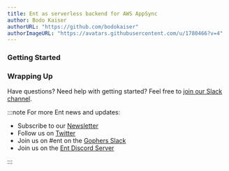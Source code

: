 ```yaml
---
title: Ent as serverless backend for AWS AppSync
author: Bodo Kaiser
authorURL: "https://github.com/bodokaiser"
authorImageURL: "https://avatars.githubusercontent.com/u/1780466?v=4"
---
```


### Getting Started

### Wrapping Up

Have questions? Need help with getting started? Feel free to [join our Slack channel](https://entgo.io/docs/slack/).

:::note For more Ent news and updates:

- Subscribe to our [Newsletter](https://www.getrevue.co/profile/ent)
- Follow us on [Twitter](https://twitter.com/entgo_io)
- Join us on #ent on the [Gophers Slack](https://entgo.io/docs/slack)
- Join us on the [Ent Discord Server](https://discord.gg/qZmPgTE6RX)

:::
